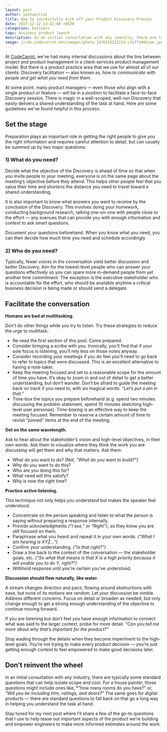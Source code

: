 ```yaml
---
layout: post
author: yashumittal
title: How to successfully kick off your Product Discovery Process
date: 2017-12-12 13:21:00 +0530
categories: business
tags: business product launch
description: In an initial consultation with any industry, there are typically some standard questions that can help isolate scope and cost. For a house painter...
image: //cdn.codecarrot.net/images/photo-1476525223214-c31ff100e1ae.jpg
---
```


At [CodeCarrot](//www.codecarrot.net/), we’ve had many internal discussions about the line between project and product management in a client-services product management model. But there is a product practice area that we use for almost all of our clients: Discovery facilitation — also known as, *how to communicate with people and get what you need from them.*

At some point, many product managers — even those who align with a single product or feature — will be in a position to facilitate a face-to-face Discovery session. There is magic in a well-scoped, well-run Discovery that easily delivers a shared understanding of the task at hand. Here are some guidelines we've found helpful in this process.

## Set the stage

Preparation plays an important role in getting the right people to give you the right information and requires careful attention to detail, but can usually be summed up by two major questions:

### 1) What do you need?

Decide what the objective of the Discovery is ahead of time so that when you invite people to your meeting, everyone is on the same page about the meeting’s objective before they attend. This helps other people feel that you value their time and shortens the distance you need to travel toward a shared understanding.

It is also important to know what answers you want to receive by the conclusion of the Discovery. This involves doing your homework, conducting background research, talking one-on-one with people close to the effort — any avenues that can provide you with enough information and context to ask smart questions.

Document your questions beforehand. When you know what you need, you can then decide how much time you need and schedule accordingly.

### 2) Who do you need?

Typically, fewer voices in the conversation yield better discussion and better Discovery. Aim for the lowest-level people who can answer your questions effectively so you can spare more in-demand people from yet another time commitment. The exception is the executive stakeholder who is accountable for the effort, who should be available anytime a critical business decision is being made or should send a delegate.

## Facilitate the conversation

**Humans are bad at multitasking.**

Don’t do other things while you try to listen. Try these strategies to reduce the urge to multitask:

* Re-read the first section of this post. Come prepared.
* Consider bringing a scribe with you. Ironically, you’ll find that if your sole focus is listening, you'll rely less on those notes anyway.
* Consider recording your meetings if you do feel you'll need to go back to refer to topics that were discussed. This is an excellent alternative to having a note-taker.
* Keep the meeting focused and set to a reasonable scope for the amount of time you have. It’s okay to zoom in and out of detail to get a better understanding, but don’t wander. Don’t be afraid to guide the meeting back on track if you need to, with six magical words: *“Let’s put a pin in that.”*
* Time-box the topics you prepare beforehand (e.g. spend two minutes discussing the problem statement, spend 10 minutes sketching high-level user personas). Time-boxing is an effective way to keep the meeting focused. Remember to reserve a certain amount of time to revisit “pinned” items at the end of the meeting.

**Get on the same wavelength.**

Ask to hear about the stakeholder’s vision and high-level objectives, in their own words. Ask them to visualize where they think the work you are discussing will get them and why that matters. Ask them:

* What do you want to do? *(Not, "What do you want to build?")*
* Why do you want to do this?
* Who are you doing this for?
* What need will this satisfy?
* Why is now the right time?

**Practice active listening.**

This technique not only helps you understand but makes the speaker feel understood.

* Concentrate on the person speaking and listen to what the person is saying without preparing a response internally.
* Provide acknowledgments *(“I see,” or “Right”)*, so they know you are still focused on them.
* Paraphrase what you heard and repeat it in your own words. *(“What I am hearing is XYZ…”)*
* Confirm your understanding. *(“Is that right?”)*
* Draw a line back to the context of the conversation — the stakeholder goals, etc. *(“So what that means is that X is a high priority because it will enable you to do Y, right?”)*
* Withhold response until you’re certain you’ve understood.

**Discussion should flow naturally, like water.**

A stream changes direction and pace, flowing around obstructions with ease, but none of its motions are random. Let your discussion be nimble. Address different concerns. Focus on detail or broaden as needed, but only change enough to get a strong enough understanding of the objective to continue moving forward.

If you are listening but don’t feel you have enough information to connect what was said to the larger context, probe for more detail. *“Can you tell me more about why that’s important for the product?”*

Stop wading through the details when they become impertinent to the high-level goals. You’re not trying to make every product decision — you’re just getting enough context to feel empowered to make good decisions later.

## Don’t reinvent the wheel

In an initial consultation with any industry, there are typically some standard questions that can help isolate scope and cost. For a house painter, those questions might include ones like, *"how many rooms do you have?" or, *"Will you be including trim, railings, and doors?"* The same goes for digital products — there are standard questions to fall back on that go a long way in helping you understand the task at hand.

Stay tuned for my next post where I’ll share a few of the go-to questions that I use to help tease out important aspects of the product we’re building and empower engineers to make more informed estimates around the work.
